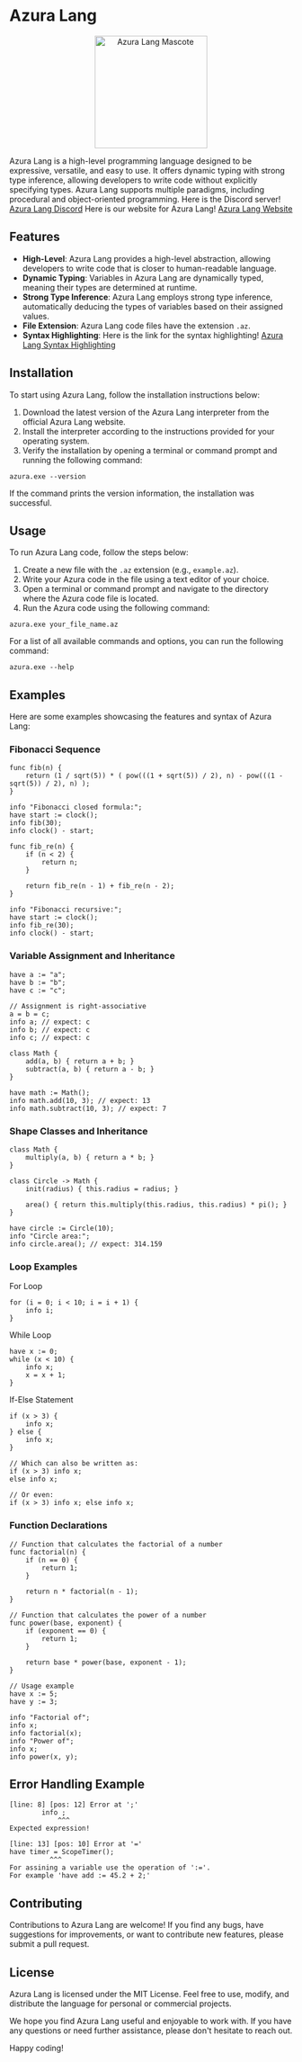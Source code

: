 # Azura Lang
<!-- Add in an image of the mascote -->
<p align="center">
  <img src="images/azura_mascote_trimmed.png" alt="Azura Lang Mascote" width="200" height="200">
</p>

Azura Lang is a high-level programming language designed to be expressive, versatile, and easy to use. It offers dynamic typing with strong type inference, allowing developers to write code without explicitly specifying types. Azura Lang supports multiple paradigms, including procedural and object-oriented programming.
Here is the Discord server! [Azura Lang Discord](https://discord.gg/JvExQpGuXM)
Here is our website for Azura Lang! [Azura Lang Website](https://azura-lang.thedevconnor.repl.co/)
## Features

- **High-Level**: Azura Lang provides a high-level abstraction, allowing developers to write code that is closer to human-readable language.
- **Dynamic Typing**: Variables in Azura Lang are dynamically typed, meaning their types are determined at runtime.
- **Strong Type Inference**: Azura Lang employs strong type inference, automatically deducing the types of variables based on their assigned values.
- **File Extension**: Azura Lang code files have the extension `.az`.
- **Syntax Highlighting**: Here is the link for the syntax highlighting! [Azura Lang Syntax Highlighting](https://github.com/TheDevConnor/Azura-Syntax-Highlighting)

## Installation

To start using Azura Lang, follow the installation instructions below:

1. Download the latest version of the Azura Lang interpreter from the official Azura Lang website.
2. Install the interpreter according to the instructions provided for your operating system.
3. Verify the installation by opening a terminal or command prompt and running the following command:

```
azura.exe --version
```

If the command prints the version information, the installation was successful.

## Usage

To run Azura Lang code, follow the steps below:

1. Create a new file with the `.az` extension (e.g., `example.az`).
2. Write your Azura code in the file using a text editor of your choice.
3. Open a terminal or command prompt and navigate to the directory where the Azura code file is located.
4. Run the Azura code using the following command:

```
azura.exe your_file_name.az
```
For a list of all available commands and options, you can run the following command:

```
azura.exe --help
```

## Examples

Here are some examples showcasing the features and syntax of Azura Lang:

### Fibonacci Sequence

```
func fib(n) {
    return (1 / sqrt(5)) * ( pow(((1 + sqrt(5)) / 2), n) - pow(((1 - sqrt(5)) / 2), n) );
}

info "Fibonacci closed formula:";
have start := clock();
info fib(30);
info clock() - start;

func fib_re(n) {
    if (n < 2) {
        return n;
    }

    return fib_re(n - 1) + fib_re(n - 2);
}

info "Fibonacci recursive:";
have start := clock();
info fib_re(30);
info clock() - start;
```

### Variable Assignment and Inheritance
```
have a := "a";
have b := "b";
have c := "c";

// Assignment is right-associative
a = b = c;
info a; // expect: c
info b; // expect: c
info c; // expect: c

class Math {
    add(a, b) { return a + b; }
    subtract(a, b) { return a - b; }
}

have math := Math();
info math.add(10, 3); // expect: 13
info math.subtract(10, 3); // expect: 7
```

### Shape Classes and Inheritance
```
class Math {
    multiply(a, b) { return a * b; }
}

class Circle -> Math {
    init(radius) { this.radius = radius; }

    area() { return this.multiply(this.radius, this.radius) * pi(); }
}

have circle := Circle(10);
info "Circle area:";
info circle.area(); // expect: 314.159
```

### Loop Examples

For Loop
```
for (i = 0; i < 10; i = i + 1) {
    info i;
}
```
While Loop
```
have x := 0;
while (x < 10) {
    info x;
    x = x + 1;
}
```
If-Else Statement
```
if (x > 3) {
    info x;
} else {
    info x;
}

// Which can also be written as:
if (x > 3) info x;
else info x;

// Or even:
if (x > 3) info x; else info x;
```

### Function Declarations
```
// Function that calculates the factorial of a number
func factorial(n) {
    if (n == 0) {
        return 1;
    }

    return n * factorial(n - 1);
}

// Function that calculates the power of a number
func power(base, exponent) {
    if (exponent == 0) {
        return 1;
    }

    return base * power(base, exponent - 1);
}

// Usage example
have x := 5;
have y := 3;

info "Factorial of";
info x;
info factorial(x);
info "Power of";
info x;
info power(x, y);
```

## Error Handling Example
```
[line: 8] [pos: 12] Error at ';'
        info ;
            ^^^
Expected expression!

[line: 13] [pos: 10] Error at '='
have timer = ScopeTimer();
          ^^^
For assining a variable use the operation of ':='.
For example 'have add := 45.2 + 2;'
```
## Contributing
Contributions to Azura Lang are welcome! If you find any bugs, have suggestions for improvements, or want to contribute new features, please submit a pull request.

## License
Azura Lang is licensed under the MIT License. Feel free to use, modify, and distribute the language for personal or commercial projects.

We hope you find Azura Lang useful and enjoyable to work with. If you have any questions or need further assistance, please don't hesitate to reach out.

Happy coding!

